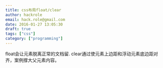 ```yaml
---
title: css布局float/clear
author: hackrole
email: hack.role@gmail.com
date: 2016-01-27 13:05:30
draft: true
tags: ["css"]
category: ["programming"]
---
```





float会让元素脱离正常的文档留.
clear通过使元素上边距和浮动元素底边距对齐，案例撑大父元素内容。
